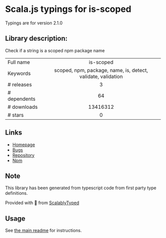 
# Scala.js typings for is-scoped

Typings are for version 2.1.0

## Library description:
Check if a string is a scoped npm package name

|                    |                 |
| ------------------ | :-------------: |
| Full name          | is-scoped |
| Keywords           | scoped, npm, package, name, is, detect, validate, validation |
| # releases         | 3 |
| # dependents       | 64 |
| # downloads        | 13416312 |
| # stars            | 0 |

## Links
- [Homepage](https://github.com/sindresorhus/is-scoped#readme)
- [Bugs](https://github.com/sindresorhus/is-scoped/issues)
- [Repository](https://github.com/sindresorhus/is-scoped)
- [Npm](https://www.npmjs.com/package/is-scoped)
    


## Note
This library has been generated from typescript code from first party type definitions.

Provided with :purple_heart: from [ScalablyTyped](https://github.com/oyvindberg/ScalablyTyped)

## Usage
See [the main readme](../../readme.md) for instructions.


